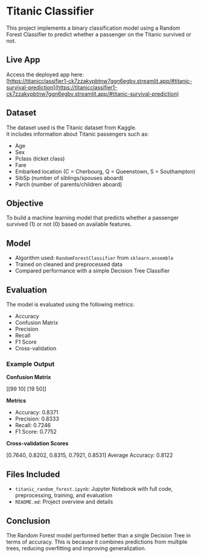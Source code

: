 # Titanic Classifier

This project implements a binary classification model using a Random Forest Classifier to predict whether a passenger on the Titanic survived or not.

## Live App

Access the deployed app here:  
[https://titanicclassifier1-ck7zzakypbtnw7ggn6egbv.streamlit.app/#titanic-survival-prediction](https://titanicclassifier1-ck7zzakypbtnw7ggn6egbv.streamlit.app/#titanic-survival-prediction)

## Dataset

The dataset used is the Titanic dataset from Kaggle.  
It includes information about Titanic passengers such as:

- Age  
- Sex  
- Pclass (ticket class)  
- Fare  
- Embarked location (C = Cherbourg, Q = Queenstown, S = Southampton)  
- SibSp (number of siblings/spouses aboard)  
- Parch (number of parents/children aboard)

## Objective

To build a machine learning model that predicts whether a passenger survived (1) or not (0) based on available features.

## Model

- Algorithm used: `RandomForestClassifier` from `sklearn.ensemble`  
- Trained on cleaned and preprocessed data  
- Compared performance with a simple Decision Tree Classifier

## Evaluation

The model is evaluated using the following metrics:

- Accuracy  
- Confusion Matrix  
- Precision  
- Recall  
- F1 Score  
- Cross-validation

### Example Output

**Confusion Matrix**

[[99 10]
[19 50]]

**Metrics**

- Accuracy: 0.8371  
- Precision: 0.8333  
- Recall: 0.7246  
- F1 Score: 0.7752  

**Cross-validation Scores**

[0.7640, 0.8202, 0.8315, 0.7921, 0.8531] 
Average Accuracy: 0.8122

## Files Included

- `titanic_random_forest.ipynb`: Jupyter Notebook with full code, preprocessing, training, and evaluation  
- `README.md`: Project overview and details

## Conclusion

The Random Forest model performed better than a single Decision Tree in terms of accuracy. This is because it combines predictions from multiple trees, reducing overfitting and improving generalization.
